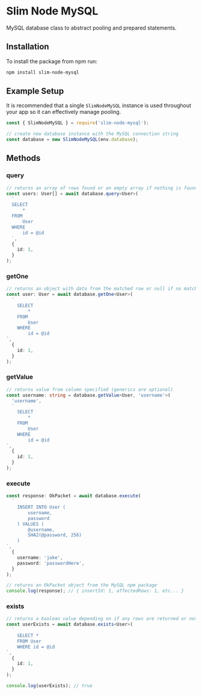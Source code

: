 # Slim Node MySQL

MySQL database class to abstract pooling and prepared statements.

## Installation

To install the package from npm run:

```bash
npm install slim-node-mysql
```

## Example Setup

It is recommended that a single `SlimNodeMySQL` instance is used throughout your app so it can effectively manage pooling.

```javascript
const { SlimNodeMySQL } = require('slim-node-mysql');

// create new database instance with the MySQL connection string
const database = new SlimNodeMySQL(env.database);
```

## Methods

### query

```typescript
// returns an array of rows found or an empty array if nothing is found
const users: User[] = await database.query<User>(
  `
  SELECT
      *
  FROM
      User
  WHERE
      id = @id
  `,
  {
    id: 1,
  }
);
```

### getOne

```typescript
// returns an object with data from the matched row or null if no match was found
const user: User = await database.getOne<User>(
  `
    SELECT
        *
    FROM
        User
    WHERE
        id = @id
`,
  {
    id: 1,
  }
);
```

### getValue

```typescript
// returns value from column specified (generics are optional)
const username: string = database.getValue<User, 'username'>(
  'username',
  `
    SELECT
        *
    FROM
        User
    WHERE
        id = @id
`,
  {
    id: 1,
  }
);
```

### execute

```typescript
const response: OkPacket = await database.execute(
  `
    INSERT INTO User (
        username,
        password
    ) VALUES (
        @username,
        SHA2(@password, 256)
    )
`,
  {
    username: 'jake',
    password: 'passwordHere',
  }
);

// returns an OkPacket object from the MySQL npm package
console.log(response); // { insertId: 1, affectedRows: 1, etc... }
```

### exists

```typescript
// returns a boolean value depending on if any rows are returned or not
const userExists = await database.exists<User>(
  `
    SELECT *
    FROM User
    WHERE id = @id
`,
  {
    id: 1,
  }
);

console.log(userExists); // true
```
